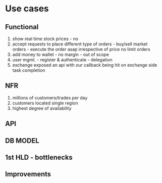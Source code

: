 # Use cases 
## Functional
1. show real time stock prices - no
2. accept requests to place different type of orders - buy/sell
    market orders - execute the order asap irrespective of price
    no limit orders
3. add money to wallet - no margin - out of scope
4. user mgmt. - register & authenticate - delegation
5. exchange exposed an api with our callback being hit on exchange side task completion

## NFR
1. millions of customers/trades per day
2. customers located single region
3. highest degree of availability


## API
 
## DB MODEL   

## 1st HLD - bottlenecks

## Improvements


